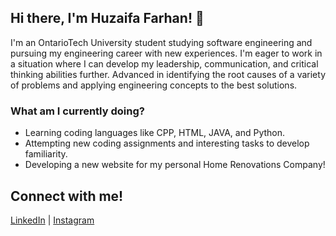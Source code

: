 ## Hi there, I'm Huzaifa Farhan! 👋

I'm an OntarioTech University student studying software engineering and pursuing my engineering career with new experiences. I'm eager to work in a situation where I can develop my leadership, communication, and critical thinking abilities further. Advanced in identifying the root causes of a variety of problems and applying engineering concepts to the best solutions. 

### What am I currently doing?
 -   Learning coding languages like CPP, HTML, JAVA, and Python.
 -   Attempting new coding assignments and interesting tasks to develop familiarity.
 -   Developing a new website for my personal Home Renovations Company!

## Connect with me!
[LinkedIn](https://www.linkedin.com/in/huzaifafarhan17/) | [Instagram](https://www.instagram.com/huzaifa.farh/)

